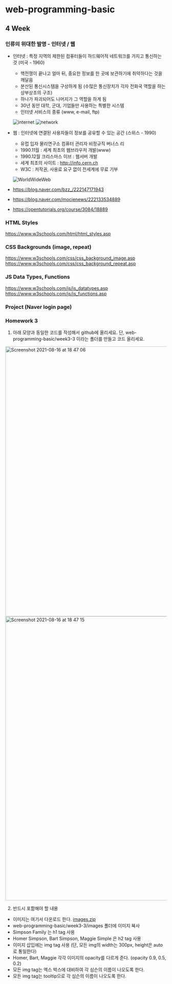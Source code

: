 # web-programming-basic

## 4 Week

### 인류의 위대한 발명 - 인터넷 / 웹
- 인터넷 : 특정 지역의 제한된 컴퓨터들이 하드웨어적 네트워크를 가지고 통신하는 것 (미국 - 1960)
    - 핵전쟁이 끝나고 얼마 뒤, 중요한 정보를 한 곳에 보관하기에 취약하다는 것을 깨달음
    - 분산된 통신시스템을 구상하게 됨 (수많은 통신장치가 각자 전화국 역할을 하는 상부상조의 구조)
    - 하나가 파괴되어도 나머지가 그 역할을 하게 됨
    - 30년 동안 대학, 군대, 기업들만 사용하는 특별한 시스템
    - 인터넷 서비스의 종류 (www, e-mail, ftp)
    
    ![internet](https://user-images.githubusercontent.com/86503646/129424382-3c003ba8-ab36-4aca-9759-7b9345fa984b.JPG)
    ![network](https://user-images.githubusercontent.com/86503646/129424848-c0700af5-9f27-4650-b530-298988c0ee58.JPG)

- 웹 : 인터넷에 연결된 사용자들이 정보를 공유할 수 있는 공간 (스위스 - 1990)
    - 유럽 입자 물리연구소 컴퓨터 관리자 비정규직 버너스 리
    - 1990.11월 : 세계 최초의 웹브라우저 개발(www)
    - 1990.12월 크리스마스 이브 : 웹서버 개발
    - 세계 최초의 사이트 : http://info.cern.ch
    - W3C : 저작권, 사용료 요구 없이 전세계에 무료 기부

    ![WorldWideWeb](https://user-images.githubusercontent.com/86503646/129425481-d4624bb4-ae53-4b1d-ab30-d5931eb1b31c.png)

- https://blog.naver.com/bzz_/222147171943
- https://blog.naver.com/mocienews/222133534889
- https://opentutorials.org/course/3084/18889

### HTML Styles
https://www.w3schools.com/html/html_styles.asp

### CSS Backgrounds (image, repeat)
https://www.w3schools.com/css/css_background_image.asp
https://www.w3schools.com/css/css_background_repeat.asp

### JS Data Types, Functions
https://www.w3schools.com/js/js_datatypes.asp
https://www.w3schools.com/js/js_functions.asp


### Project (Naver login page)

### Homework 3
1) 아래 모양과 동일한 코드를 작성해서 github에 올리세요. 단, web-programming-basic/week3-3 이라는 폴더를 만들고 코드 올리세요.
<img width="842" alt="Screenshot 2021-08-16 at 18 47 06" src="https://user-images.githubusercontent.com/86503646/129544881-02289f6b-68d7-4f97-96b2-9b23bd273459.png">
<img width="886" alt="Screenshot 2021-08-16 at 18 47 15" src="https://user-images.githubusercontent.com/86503646/129544898-4f89ab6d-a917-4d5b-83d3-257a3470304b.png">

2) 반드시 포함해야 할 내용
- 이미지는 여기서 다운로드 한다. [images.zip](https://github.com/hyozeen/web-programming-basic/files/6991407/images.zip)
- web-programming-basic/week3-3/images 폴더에 이미지 뷱사
- Simpson Family 는 h1 tag 사용
- Homer Simpson, Bart Simpson, Maggie Simple 은 h2 tag 사용
- 이미지 삽입에는 img tag 사용 (단, 모든 img의 width는 300px, height은 auto 로 통일한다)
- Homer, Bart, Maggie 각각 이미지의 opacity를 다르게 준다. (opacity 0.9, 0.5, 0.2)
- 모든 img tag는 엑스 박스에 대비하여 각 심슨의 이름이 나오도록 한다.
- 모든 img tag는 tooltip으로 각 심슨의 이름이 나오도록 한다. 
